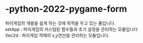 # -python-2022-pygame-form
파이게임의 개발을 쉽게 하는 것에 목적을 두고 있는 폼입니다.<br>
setApp : 파이게임의 커스텀된 함수들과 초기 설정을 관리하는 모듈입니다<br>
Vec2d : 파이게임 객체의 x,y연산을 관리하는 모듈입니다.<br>
